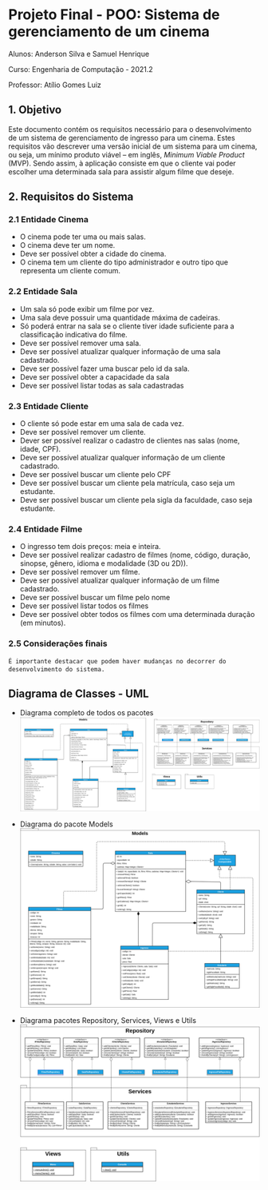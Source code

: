 # Projeto Final - POO: Sistema de gerenciamento de um cinema
Alunos: Anderson Silva e Samuel Henrique

Curso: Engenharia de Computação - 2021.2

Professor: Atílio Gomes Luiz

## 1. Objetivo
  Este documento contém os requisitos necessário para o desenvolvimento de um sistema de gerenciamento de ingresso para um cinema. Estes requisitos vão descrever uma versão inicial de um sistema para um cinema, ou seja, um mínimo produto viável – em inglês, *Minimum Viable Product* (MVP). Sendo assim, à aplicação consiste em que o cliente vai poder escolher uma determinada sala para assistir algum filme que deseje.
  
## 2. Requisitos do Sistema

### 2.1 Entidade Cinema
    
* O cinema pode ter uma ou mais salas.
* O cinema deve ter um nome.
* Deve ser possível obter a cidade do cinema.
* O cinema tem um cliente do tipo administrador e outro tipo que representa um cliente comum.

### 2.2 Entidade Sala

* Um sala só pode exibir um filme por vez.
* Uma sala deve possuir uma quantidade máxima de cadeiras.
* Só poderá entrar na sala se o cliente tiver idade suficiente para a classificação indicativa do filme.
* Deve ser possível remover uma sala.
* Deve ser possível atualizar qualquer informação de uma sala cadastrado.
* Deve ser possível fazer uma buscar pelo id da sala.
* Deve ser possível obter a capacidade da sala
* Deve ser possível listar todas as sala cadastradas

### 2.3 Entidade Cliente

* O cliente só pode estar em uma sala de cada vez.
* Deve ser possível remover um cliente.
* Dever ser possível realizar o cadastro de clientes nas salas (nome, idade, CPF).
* Deve ser possível atualizar qualquer informação de um cliente cadastrado.
* Deve ser possível buscar um cliente pelo CPF
* Deve ser possível buscar um cliente pela matrícula, caso seja um estudante.
* Deve ser possível buscar um cliente pela sigla da faculdade, caso seja estudante.

### 2.4 Entidade Filme

* O ingresso tem dois preços: meia e inteira.
* Deve ser possível realizar cadastro de filmes (nome, código, duração, sinopse, gênero, idioma e modalidade (3D ou 2D)).
* Deve ser possível remover um filme.
* Deve ser possível atualizar qualquer informação de um filme cadastrado.
* Deve ser possível buscar um filme pelo nome
* Deve ser possível listar todos os filmes
* Deve ser possível obter todos os filmes com uma determinada duração (em minutos).

### 2.5 Considerações finais
    É importante destacar que podem haver mudanças no decorrer do desenvolvimento do sistema.

## Diagrama de Classes - UML
* Diagrama completo de todos os pacotes
![Diagrama completo](docs/diagrama.png)

* Diagrama do pacote Models
![Pacote Models](docs/modelsdiagrama.png)

* Diagrama pacotes Repository, Services, Views e Utils 
![Pacotes Repository, Services, Views e Utils](docs/servicesdiagrama.png)